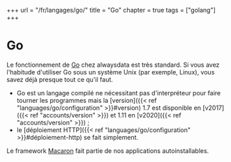+++
url = "/fr/langages/go/"
title = "Go"
chapter = true
tags = ["golang"]
+++

# Go

Le fonctionnement de [Go](https://golang.org/) chez alwaysdata est très standard. Si vous avez l'habitude d'utiliser Go sous un système Unix (par exemple, Linux), vous savez déjà presque tout ce qu'il faut.

* Go est un langage compilé ne nécessitant pas d'interpréteur pour faire tourner les programmes mais la [version]({{< ref "languages/go/configuration" >}}#version) 1.7 est disponible en [v2017]({{< ref "accounts/version" >}}) et 1.11 en [v2020]({{< ref "accounts/version" >}}) ;
* le [déploiement HTTP]({{< ref "languages/go/configuration" >}}#déploiement-http) se fait simplement.


Le framework [Macaron](https://go-macaron.com/) fait partie de nos applications autoinstallables.
